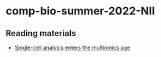 # comp-bio-summer-2022-NII


## Reading materials

- [Single-cell analysis enters the multiomics age](https://www.nature.com/articles/d41586-021-01994-w)
